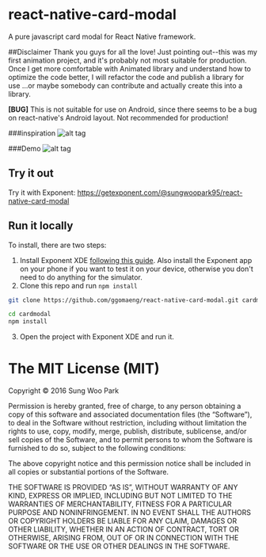 # react-native-card-modal
A pure javascript card modal for React Native framework.

##Disclaimer
Thank you guys for all the love! Just pointing out--this was my first animation project, and it's probably not most suitable for production. Once I get more comfortable with Animated library and understand how to optimize the code better, I will refactor the code and publish a library for use ...or maybe somebody can contribute and actually create this into a library. 

<b>[BUG]</b> This is not suitable for use on Android, since there seems to be a bug on react-native's Android layout. Not recommended for production! 

###inspiration
![alt tag](https://raw.githubusercontent.com/ggomaeng/react-native-card-modal/master/inspiration.gif)

###Demo
![alt tag](https://raw.githubusercontent.com/ggomaeng/react-native-card-modal/master/demo.gif)

## Try it out

Try it with Exponent: https://getexponent.com/@sungwoopark95/react-native-card-modal

## Run it locally

To install, there are two steps:

1. Install Exponent XDE [following this
guide](https://docs.getexponent.com/versions/latest/introduction/installation.html).
Also install the Exponent app on your phone if you want to test it on
your device, otherwise you don't need to do anything for the simulator.
2. Clone this repo and run `npm install`
  ```bash
  git clone https://github.com/ggomaeng/react-native-card-modal.git cardmodal

  cd cardmodal
  npm install
  ```
3. Open the project with Exponent XDE and run it.

The MIT License (MIT)
=====================

Copyright © 2016 Sung Woo Park

Permission is hereby granted, free of charge, to any person
obtaining a copy of this software and associated documentation
files (the “Software”), to deal in the Software without
restriction, including without limitation the rights to use,
copy, modify, merge, publish, distribute, sublicense, and/or sell
copies of the Software, and to permit persons to whom the
Software is furnished to do so, subject to the following
conditions:

The above copyright notice and this permission notice shall be
included in all copies or substantial portions of the Software.

THE SOFTWARE IS PROVIDED “AS IS”, WITHOUT WARRANTY OF ANY KIND,
EXPRESS OR IMPLIED, INCLUDING BUT NOT LIMITED TO THE WARRANTIES
OF MERCHANTABILITY, FITNESS FOR A PARTICULAR PURPOSE AND
NONINFRINGEMENT. IN NO EVENT SHALL THE AUTHORS OR COPYRIGHT
HOLDERS BE LIABLE FOR ANY CLAIM, DAMAGES OR OTHER LIABILITY,
WHETHER IN AN ACTION OF CONTRACT, TORT OR OTHERWISE, ARISING
FROM, OUT OF OR IN CONNECTION WITH THE SOFTWARE OR THE USE OR
OTHER DEALINGS IN THE SOFTWARE.
